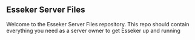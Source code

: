 ## Esseker Server Files

Welcome to the Esseker Server Files repository. This repo should contain everything you need as a server owner to get Esseker up and running
